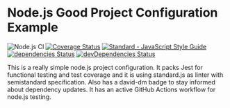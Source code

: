 # Node.js Good Project Configuration Example 
![Node.js CI](https://github.com/cesgarpas/good-nodejs-configuration/workflows/Node.js%20CI/badge.svg?branch=master)
[![Coverage Status](https://coveralls.io/repos/github/cesgarpas/good-nodejs-configuration/badge.svg?branch=master)](https://coveralls.io/github/cesgarpas/good-nodejs-configuration?branch=master) 
<a href="https://standardjs.com"><img src="https://img.shields.io/badge/code_style-semitandard-brightgreen.svg" alt="Standard - JavaScript Style Guide"></a>
[![dependencies Status](https://david-dm.org/cesgarpas/good-nodejs-configuration/status.svg)](https://david-dm.org/cesgarpas/good-nodejs-configuration)
[![devDependencies Status](https://david-dm.org/cesgarpas/good-nodejs-configuration/dev-status.svg)](https://david-dm.org/cesgarpas/good-nodejs-configuration)

This is a really simple node.js project configuration. It packs Jest for functional testing and test coverage and it is using standard.js as linter with semistandard specification. Also has a david-dm badge to stay informed about dependency updates. It has an active GitHub Actions workflow for node.js testing.

